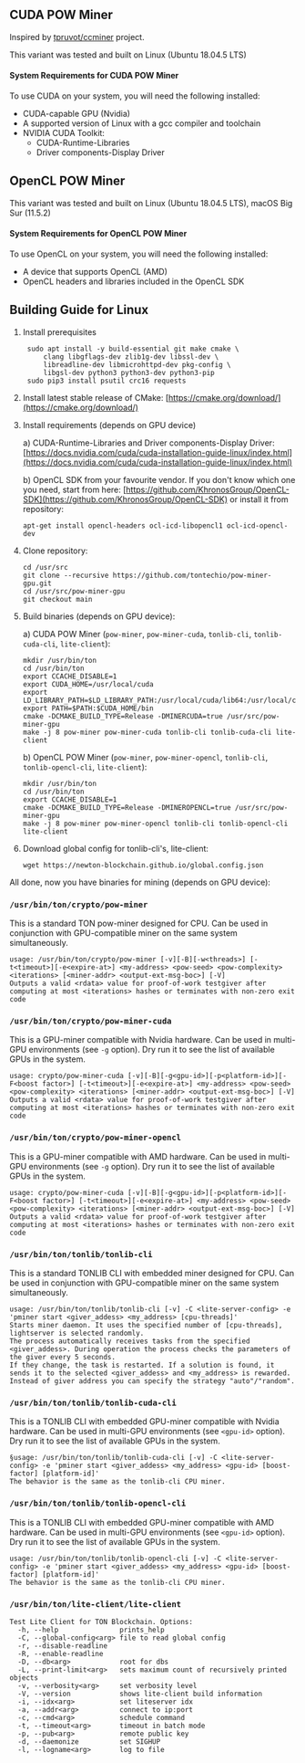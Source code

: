 ## CUDA POW Miner

Inspired by [tpruvot/ccminer](https://github.com/tpruvot/ccminer) project.

This variant was tested and built on Linux (Ubuntu 18.04.5 LTS)

#### System Requirements for CUDA POW Miner

To use CUDA on your system, you will need the following installed:

* CUDA-capable GPU (Nvidia)
* A supported version of Linux with a gcc compiler and toolchain
* NVIDIA CUDA Toolkit:
   - CUDA-Runtime-Libraries 
   - Driver components-Display Driver

## OpenCL POW Miner

This variant was tested and built on Linux (Ubuntu 18.04.5 LTS), macOS Big Sur (11.5.2)

#### System Requirements for OpenCL POW Miner

To use OpenCL on your system, you will need the following installed:

* A device that supports OpenCL (AMD)
* OpenCL headers and libraries included in the OpenCL SDK

## Building Guide for Linux

1. Install prerequisites

   ```shell
    sudo apt install -y build-essential git make cmake \
        clang libgflags-dev zlib1g-dev libssl-dev \
        libreadline-dev libmicrohttpd-dev pkg-config \
        libgsl-dev python3 python3-dev python3-pip
    sudo pip3 install psutil crc16 requests
    ```

2. Install latest stable release of CMake:
   [https://cmake.org/download/](https://cmake.org/download/)
   

3. Install requirements (depends on GPU device)
   
   a) CUDA-Runtime-Libraries and Driver components-Display Driver: [https://docs.nvidia.com/cuda/cuda-installation-guide-linux/index.html](https://docs.nvidia.com/cuda/cuda-installation-guide-linux/index.html)

   b) OpenCL SDK from your favourite vendor. If you don't know which one you need, start from here: [https://github.com/KhronosGroup/OpenCL-SDK](https://github.com/KhronosGroup/OpenCL-SDK) or install it from repository:

   ```shell
   apt-get install opencl-headers ocl-icd-libopencl1 ocl-icd-opencl-dev
   ```

4. Clone repository:
    
    ```shell
    cd /usr/src
    git clone --recursive https://github.com/tontechio/pow-miner-gpu.git
    cd /usr/src/pow-miner-gpu
    git checkout main
    ```
   
5. Build binaries (depends on GPU device):

   a) CUDA POW Miner (`pow-miner`, `pow-miner-cuda`, `tonlib-cli`, `tonlib-cuda-cli`, `lite-client`):
    
    ```shell
    mkdir /usr/bin/ton
    cd /usr/bin/ton
    export CCACHE_DISABLE=1
    export CUDA_HOME=/usr/local/cuda
    export LD_LIBRARY_PATH=$LD_LIBRARY_PATH:/usr/local/cuda/lib64:/usr/local/cuda/extras/CUPTI/lib64
    export PATH=$PATH:$CUDA_HOME/bin
    cmake -DCMAKE_BUILD_TYPE=Release -DMINERCUDA=true /usr/src/pow-miner-gpu
    make -j 8 pow-miner pow-miner-cuda tonlib-cli tonlib-cuda-cli lite-client
    ```

   b) OpenCL POW Miner (`pow-miner`, `pow-miner-opencl`, `tonlib-cli`, `tonlib-opencl-cli`, `lite-client`):

    ```shell
    mkdir /usr/bin/ton
    cd /usr/bin/ton
    export CCACHE_DISABLE=1
    cmake -DCMAKE_BUILD_TYPE=Release -DMINEROPENCL=true /usr/src/pow-miner-gpu
    make -j 8 pow-miner pow-miner-opencl tonlib-cli tonlib-opencl-cli lite-client
    ```

6. Download global config for tonlib-cli's, lite-client:

   ```shell
   wget https://newton-blockchain.github.io/global.config.json
   ```
   
All done, now you have binaries for mining (depends on GPU device):

### `/usr/bin/ton/crypto/pow-miner`

This is a standard TON pow-miner designed for CPU. Can be used in conjunction with GPU-compatible miner on the same system simultaneously.

```shell
usage: /usr/bin/ton/crypto/pow-miner [-v][-B][-w<threads>] [-t<timeout>][-e<expire-at>] <my-address> <pow-seed> <pow-complexity> <iterations> [<miner-addr> <output-ext-msg-boc>] [-V]
Outputs a valid <rdata> value for proof-of-work testgiver after computing at most <iterations> hashes or terminates with non-zero exit code
```

### `/usr/bin/ton/crypto/pow-miner-cuda`

This is a GPU-miner compatible with Nvidia hardware. Can be used in multi-GPU environments (see `-g` option). Dry run it
to see the list of available GPUs in the system.

```shell
usage: crypto/pow-miner-cuda [-v][-B][-g<gpu-id>][-p<platform-id>][-F<boost factor>] [-t<timeout>][-e<expire-at>] <my-address> <pow-seed> <pow-complexity> <iterations> [<miner-addr> <output-ext-msg-boc>] [-V]
Outputs a valid <rdata> value for proof-of-work testgiver after computing at most <iterations> hashes or terminates with non-zero exit code
```

### `/usr/bin/ton/crypto/pow-miner-opencl`

This is a GPU-miner compatible with AMD hardware. Can be used in multi-GPU environments (see `-g` option). Dry run it
to see the list of available GPUs in the system.

```shell
usage: crypto/pow-miner-cuda [-v][-B][-g<gpu-id>][-p<platform-id>][-F<boost factor>] [-t<timeout>][-e<expire-at>] <my-address> <pow-seed> <pow-complexity> <iterations> [<miner-addr> <output-ext-msg-boc>] [-V]
Outputs a valid <rdata> value for proof-of-work testgiver after computing at most <iterations> hashes or terminates with non-zero exit code
```

### `/usr/bin/ton/tonlib/tonlib-cli`

This is a standard TONLIB CLI with embedded miner designed for CPU. Can be used in conjunction with GPU-compatible miner on the same system simultaneously.

```shell
usage: /usr/bin/ton/tonlib/tonlib-cli [-v] -C <lite-server-config> -e 'pminer start <giver_addess> <my_address> [cpu-threads]'
Starts miner daemon. It uses the specified number of [cpu-threads], lightserver is selected randomly. 
The process automatically receives tasks from the specified <giver_addess>. During operation the process checks the parameters of the giver every 5 seconds. 
If they change, the task is restarted. If a solution is found, it sends it to the selected <giver_addess> and <my_address> is rewarded.
Instead of giver address you can specify the strategy "auto"/"random". 
```

### `/usr/bin/ton/tonlib/tonlib-cuda-cli`

This is a TONLIB CLI with embedded GPU-miner compatible with Nvidia hardware. Can be used in multi-GPU environments (see `<gpu-id>` option). Dry run it
to see the list of available GPUs in the system.

```shell
§usage: /usr/bin/ton/tonlib/tonlib-cuda-cli [-v] -C <lite-server-config> -e 'pminer start <giver_addess> <my_address> <gpu-id> [boost-factor] [platform-id]'
The behavior is the same as the tonlib-cli CPU miner.
```

### `/usr/bin/ton/tonlib/tonlib-opencl-cli`

This is a TONLIB CLI with embedded GPU-miner compatible with AMD hardware. Can be used in multi-GPU environments (see `<gpu-id>` option). Dry run it
to see the list of available GPUs in the system.

```shell
usage: /usr/bin/ton/tonlib/tonlib-opencl-cli [-v] -C <lite-server-config> -e 'pminer start <giver_addess> <my_address> <gpu-id> [boost-factor] [platform-id]'
The behavior is the same as the tonlib-cli CPU miner.
```

### `/usr/bin/ton/lite-client/lite-client`

```shell
Test Lite Client for TON Blockchain. Options:
  -h, --help               prints_help
  -C, --global-config<arg> file to read global config
  -r, --disable-readline
  -R, --enable-readline
  -D, --db<arg>            root for dbs
  -L, --print-limit<arg>   sets maximum count of recursively printed objects
  -v, --verbosity<arg>     set verbosity level
  -V, --version            shows lite-client build information
  -i, --idx<arg>           set liteserver idx
  -a, --addr<arg>          connect to ip:port
  -c, --cmd<arg>           schedule command
  -t, --timeout<arg>       timeout in batch mode
  -p, --pub<arg>           remote public key
  -d, --daemonize          set SIGHUP
  -l, --logname<arg>       log to file
```
